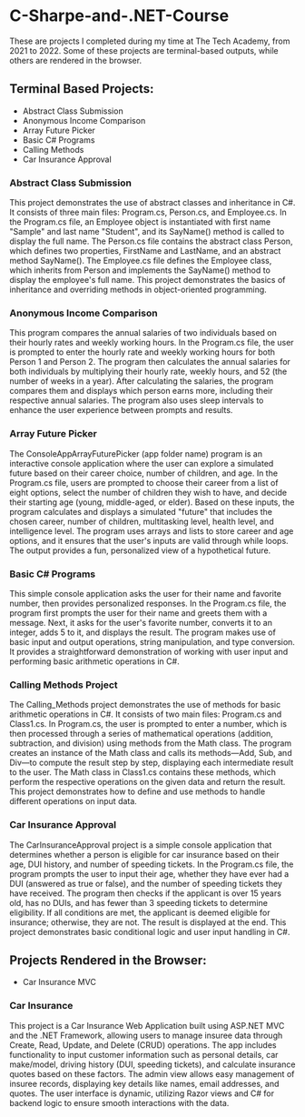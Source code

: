 # C-Sharpe-and-.NET-Course

These are projects I completed during my time at The Tech Academy, from 2021 to 2022. Some of these projects are terminal-based outputs, while others are rendered in the browser.

## Terminal Based Projects:
- Abstract Class Submission
- Anonymous Income Comparison
- Array Future Picker
- Basic C# Programs
- Calling Methods
- Car Insurance Approval

### Abstract Class Submission
This project demonstrates the use of abstract classes and inheritance in C#. It consists of three main files: Program.cs, Person.cs, and Employee.cs. In the Program.cs file, an Employee object is instantiated with first name "Sample" and last name "Student", and its SayName() method is called to display the full name. The Person.cs file contains the abstract class Person, which defines two properties, FirstName and LastName, and an abstract method SayName(). The Employee.cs file defines the Employee class, which inherits from Person and implements the SayName() method to display the employee's full name. This project demonstrates the basics of inheritance and overriding methods in object-oriented programming.

### Anonymous Income Comparison
This program compares the annual salaries of two individuals based on their hourly rates and weekly working hours. In the Program.cs file, the user is prompted to enter the hourly rate and weekly working hours for both Person 1 and Person 2. The program then calculates the annual salaries for both individuals by multiplying their hourly rate, weekly hours, and 52 (the number of weeks in a year). After calculating the salaries, the program compares them and displays which person earns more, including their respective annual salaries. The program also uses sleep intervals to enhance the user experience between prompts and results.

### Array Future Picker
The ConsoleAppArrayFuturePicker (app folder name) program is an interactive console application where the user can explore a simulated future based on their career choice, number of children, and age. In the Program.cs file, users are prompted to choose their career from a list of eight options, select the number of children they wish to have, and decide their starting age (young, middle-aged, or elder). Based on these inputs, the program calculates and displays a simulated "future" that includes the chosen career, number of children, multitasking level, health level, and intelligence level. The program uses arrays and lists to store career and age options, and it ensures that the user's inputs are valid through while loops. The output provides a fun, personalized view of a hypothetical future.

### Basic C# Programs
This simple console application asks the user for their name and favorite number, then provides personalized responses. In the Program.cs file, the program first prompts the user for their name and greets them with a message. Next, it asks for the user's favorite number, converts it to an integer, adds 5 to it, and displays the result. The program makes use of basic input and output operations, string manipulation, and type conversion. It provides a straightforward demonstration of working with user input and performing basic arithmetic operations in C#.

### Calling Methods Project
The Calling_Methods project demonstrates the use of methods for basic arithmetic operations in C#. It consists of two main files: Program.cs and Class1.cs. In Program.cs, the user is prompted to enter a number, which is then processed through a series of mathematical operations (addition, subtraction, and division) using methods from the Math class. The program creates an instance of the Math class and calls its methods—Add, Sub, and Div—to compute the result step by step, displaying each intermediate result to the user. The Math class in Class1.cs contains these methods, which perform the respective operations on the given data and return the result. This project demonstrates how to define and use methods to handle different operations on input data.

### Car Insurance Approval
The CarInsuranceApproval project is a simple console application that determines whether a person is eligible for car insurance based on their age, DUI history, and number of speeding tickets. In the Program.cs file, the program prompts the user to input their age, whether they have ever had a DUI (answered as true or false), and the number of speeding tickets they have received. The program then checks if the applicant is over 15 years old, has no DUIs, and has fewer than 3 speeding tickets to determine eligibility. If all conditions are met, the applicant is deemed eligible for insurance; otherwise, they are not. The result is displayed at the end. This project demonstrates basic conditional logic and user input handling in C#.



## Projects Rendered in the Browser:
- Car Insurance MVC

### Car Insurance
This project is a Car Insurance Web Application built using ASP.NET MVC and the .NET Framework, allowing users to manage insuree data through Create, Read, Update, and Delete (CRUD) operations. The app includes functionality to input customer information such as personal details, car make/model, driving history (DUI, speeding tickets), and calculate insurance quotes based on these factors. The admin view allows easy management of insuree records, displaying key details like names, email addresses, and quotes. The user interface is dynamic, utilizing Razor views and C# for backend logic to ensure smooth interactions with the data.
